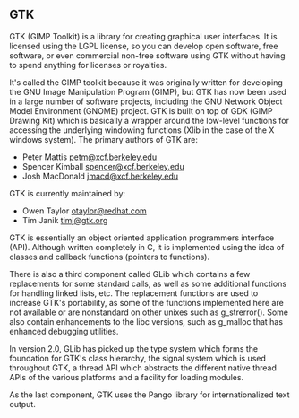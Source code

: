 ## GTK

GTK (GIMP Toolkit) is a library for creating graphical user interfaces. It is licensed using the LGPL license, so you can develop open software, free software, or even commercial non-free software using GTK without having to spend anything for licenses or royalties.

It's called the GIMP toolkit because it was originally written for developing the GNU Image Manipulation Program (GIMP), but GTK has now been used in a large number of software projects, including the GNU Network Object Model Environment (GNOME) project. GTK is built on top of GDK (GIMP Drawing Kit) which is basically a wrapper around the low-level functions for accessing the underlying windowing functions (Xlib in the case of the X windows system). The primary authors of GTK are:

* Peter Mattis petm@xcf.berkeley.edu
* Spencer Kimball spencer@xcf.berkeley.edu
* Josh MacDonald jmacd@xcf.berkeley.edu

GTK is currently maintained by:

* Owen Taylor otaylor@redhat.com
* Tim Janik timj@gtk.org

GTK is essentially an object oriented application programmers interface (API). Although written completely in C, it is implemented using the idea of classes and callback functions (pointers to functions).

There is also a third component called GLib which contains a few replacements for some standard calls, as well as some additional functions for handling linked lists, etc. The replacement functions are used to increase GTK's portability, as some of the functions implemented here are not available or are nonstandard on other unixes such as g_strerror(). Some also contain enhancements to the libc versions, such as g_malloc that has enhanced debugging utilities.

In version 2.0, GLib has picked up the type system which forms the foundation for GTK's class hierarchy, the signal system which is used throughout GTK, a thread API which abstracts the different native thread APIs of the various platforms and a facility for loading modules.

As the last component, GTK uses the Pango library for internationalized text output.
